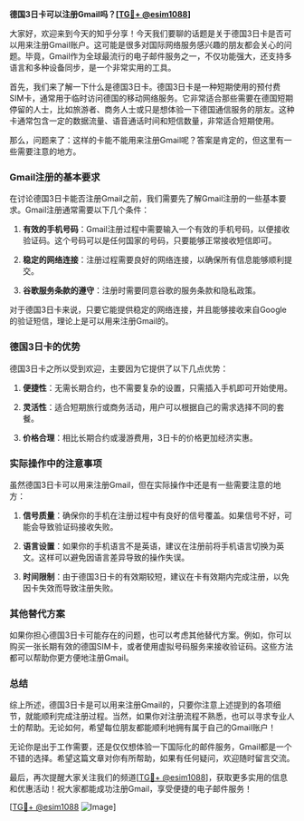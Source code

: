 **德国3日卡可以注册Gmail吗？[[TG💪+ @esim1088](https://t.me/s/esim1088)]**

大家好，欢迎来到今天的知乎分享！今天我们要聊的话题是关于德国3日卡是否可以用来注册Gmail账户。这可能是很多对国际网络服务感兴趣的朋友都会关心的问题。毕竟，Gmail作为全球最流行的电子邮件服务之一，不仅功能强大，还支持多语言和多种设备同步，是一个非常实用的工具。

首先，我们来了解一下什么是德国3日卡。德国3日卡是一种短期使用的预付费SIM卡，通常用于临时访问德国的移动网络服务。它非常适合那些需要在德国短期停留的人士，比如旅游者、商务人士或只是想体验一下德国通信服务的朋友。这种卡通常包含一定的数据流量、语音通话时间和短信数量，非常适合短期使用。

那么，问题来了：这样的卡能不能用来注册Gmail呢？答案是肯定的，但这里有一些需要注意的地方。

### Gmail注册的基本要求

在讨论德国3日卡能否注册Gmail之前，我们需要先了解Gmail注册的一些基本要求。Gmail注册通常需要以下几个条件：

1. **有效的手机号码**：Gmail注册过程中需要输入一个有效的手机号码，以便接收验证码。这个号码可以是任何国家的号码，只要能够正常接收短信即可。
   
2. **稳定的网络连接**：注册过程需要良好的网络连接，以确保所有信息能够顺利提交。

3. **谷歌服务条款的遵守**：注册时需要同意谷歌的服务条款和隐私政策。

对于德国3日卡来说，只要它能提供稳定的网络连接，并且能够接收来自Google的验证短信，理论上是可以用来注册Gmail的。

### 德国3日卡的优势

德国3日卡之所以受到欢迎，主要因为它提供了以下几点优势：

1. **便捷性**：无需长期合约，也不需要复杂的设置，只需插入手机即可开始使用。
   
2. **灵活性**：适合短期旅行或商务活动，用户可以根据自己的需求选择不同的套餐。

3. **价格合理**：相比长期合约或漫游费用，3日卡的价格更加经济实惠。

### 实际操作中的注意事项

虽然德国3日卡可以用来注册Gmail，但在实际操作中还是有一些需要注意的地方：

1. **信号质量**：确保你的手机在注册过程中有良好的信号覆盖。如果信号不好，可能会导致验证码接收失败。

2. **语言设置**：如果你的手机语言不是英语，建议在注册前将手机语言切换为英文。这样可以避免因语言差异导致的操作失误。

3. **时间限制**：由于德国3日卡的有效期较短，建议在卡有效期内完成注册，以免因卡失效而导致注册失败。

### 其他替代方案

如果你担心德国3日卡可能存在的问题，也可以考虑其他替代方案。例如，你可以购买一张长期有效的德国SIM卡，或者使用虚拟号码服务来接收验证码。这些方法都可以帮助你更方便地注册Gmail。

### 总结

综上所述，德国3日卡是可以用来注册Gmail的，只要你注意上述提到的各项细节，就能顺利完成注册过程。当然，如果你对注册流程不熟悉，也可以寻求专业人士的帮助。无论如何，希望每位朋友都能顺利地拥有属于自己的Gmail账户！

无论你是出于工作需要，还是仅仅想体验一下国际化的邮件服务，Gmail都是一个不错的选择。希望这篇文章对你有所帮助，如果有任何疑问，欢迎随时留言交流。

最后，再次提醒大家关注我们的频道[[TG💪+ @esim1088](https://t.me/s/esim1088)]，获取更多实用的信息和优惠活动！祝大家都能成功注册Gmail，享受便捷的电子邮件服务！

[[TG💪+ @esim1088](https://t.me/s/esim1088) ![Image](https://i.postimg.cc/4NQfJmqS/Snipaste-2025-05-13-00-14-12.png)]